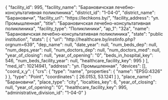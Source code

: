 {
    "facility_id": 995,
    "facility_name": "Барановичская лечебно-консультативная поликлиника",
    "district_id": "1-04-0",
    "district_name": "Барановичи",
    "facility_url": "https:\/\/lechkons.by\/",
    "facility_address": "ул. Промышленная",
    "title": "Барановичская лечебно-консультативная поликлиника",
    "facility_type": "Поликлиники",
    "ap_1": "32а",
    "name": "Барановичская лечебно-консультативная поликлиника",
    "state": "public institution",
    "stats": [
        {
            "url": "http:\/\/healthcare.by\/instinfo.php?orgnum=639",
            "dep_name": null,
            "date_year": null,
            "num_beds_dep": null,
            "num_deps_year": null,
            "num_doctors_dep": null,
            "num_doctors_med": null,
            "year_of_closing": null,
            "year_of_opening": "0",
            "beds_in_hospital_key": 546,
            "num_beds_facility_year": null,
            "healthcare_facility_key": 995
        }
    ],
    "med_id": 10214941,
    "address": "ул. Промышленная",
    "devices": [],
    "coord_x_y": {
        "crs": {
            "type": "name",
            "properties": {
                "name": "EPSG:4326"
            }
        },
        "type": "Point",
        "coordinates": [
            26.0153,
            53.1241
        ]
    },
    "place_name": "Барановичи",
    "place_type": "city",
    "localties_key": 6,
    "year_of_closing": null,
    "year_of_opening": "0",
    "healthcare_facility_key": 995,
    "administrative_division_id": "1-04-0"
}